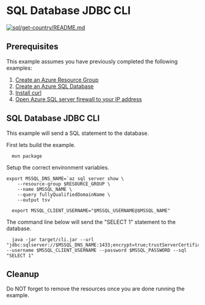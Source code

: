 
# SQL Database JDBC CLI

[![sql/get-country/README.md](https://github.com/Azure-Samples/java-on-azure-examples/actions/workflows/sql_get-country_README_md.yml/badge.svg)](https://github.com/Azure-Samples/java-on-azure-examples/actions/workflows/sql_get-country_README_md.yml)

## Prerequisites

<!-- workflow.cron(0 6 * * 1) -->
<!-- workflow.include(../open-firewall-to-your-ip/README.md) -->

This example assumes you have previously completed the following examples:

1. [Create an Azure Resource Group](../../group/create/README.md)
1. [Create an Azure SQL Database](../create/README.md)
1. [Install curl](https://curl.haxx.se/download.html)
1. [Open Azure SQL server firewall to your IP address](../open-firewall-to-your-ip/README.md)

## SQL Database JDBC CLI

This example will send a SQL statement to the database.

<!-- workflow.run()

cd sql/cli

  -->

First lets build the example.

```shell
  mvn package
```

Setup the correct environment variables.

```shell
export MSSQL_DNS_NAME=`az sql server show \
    --resource-group $RESOURCE_GROUP \
    --name $MSSQL_NAME \
    --query fullyQualifiedDomainName \
    --output tsv`

  export MSSQL_CLIENT_USERNAME="$MSSQL_USERNAME@$MSSQL_NAME"
```

The command line below will send the "SELECT 1" statement to the database.

```shell
  java -jar target/cli.jar --url "jdbc:sqlserver://$MSSQL_DNS_NAME:1433;encrypt=true;trustServerCertificate=true" --username $MSSQL_CLIENT_USERNAME --password $MSSQL_PASSWORD --sql "SELECT 1"
```

<!-- workflow.run()

cd ../..

  -->

## Cleanup

Do NOT forget to remove the resources once you are done running the example.

<!-- workflow.directOnly()

  az group delete --name $RESOURCE_GROUP --yes || true

  -->
